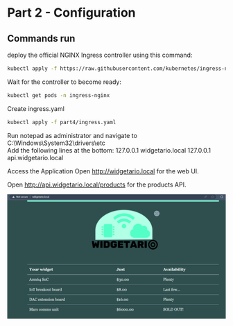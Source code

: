 # Part 2 - Configuration

## Commands run
deploy the official NGINX Ingress controller using this command:
```bash
kubectl apply -f https://raw.githubusercontent.com/kubernetes/ingress-nginx/controller-v1.9.6/deploy/static/provider/cloud/deploy.yaml
```
Wait for the controller to become ready:
```bash
kubectl get pods -n ingress-nginx
```

Create ingress.yaml
```bash
kubectl apply -f part4/ingress.yaml
```
Run notepad as administrator and navigate to C:\Windows\System32\drivers\etc\
Add the following lines at the bottom:
127.0.0.1 widgetario.local
127.0.0.1 api.widgetario.local

Access the Application
Open http://widgetario.local for the web UI.

Open http://api.widgetario.local/products for the products API.

![Part 2](image-4.png)